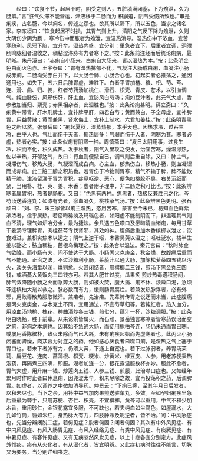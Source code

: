 <!-- { "loadSidebar": true } -->
　　经曰：“饮食不节，起居不时，阴受之则入，五脏填满闭塞，下为飧泄，久为肠癖。”言“脏气久滞不能营运，津液移于二肠而为 积崩迫，阴气受伤所致也。”审是痢疾，古名肠，今以痢名，传述之谬也。欲其所以滞下，所以五色，当求之诸名家。李东垣曰：“饮食起居不时损，其胃气则上升，清阳之气反下降为飧泄，久则太阴伤少阴为肠 ，寒冷伤中而胀者为飧泄，宜温热消导。湿热伤中下浓血，宜苦寒疏利。风邪下陷，宜升举。湿热内盛，宜分别：里急者宜下，后重者宜调，洞泄肠鸣脉细者温收之，稠粘涩滞脉有力者寒下之。”按：此条前注经而后统论痢病，最明晰。朱丹溪曰：“赤痢自小肠来，白痢自大肠来，皆以湿热为本。”按：此条明金色白而火色赤。王宇泰曰：“胃有湿热拂郁不化，气凝注大肠成白痢，血凝注小肠成赤痢，二肠均受赤白并下，以大肠合肺、小肠合心也。初起实者必推荡之，通因通用也。如失下，五六日后脾胃虚，难胜下。白者平胃加楂、槟、枳、芍、芩、连、滑、曲、归、姜，红者芍药汤加桃仁、滑石、枳壳、青皮、苍术，以引血调气。纯血脉弦，风邪伤肝，肝主血，宜防风白芍汤；痢如豆汁者，此元气大虚，香参散加当归、粟壳；赤黑相杂者，此湿胜也。”按：此条论痢甚明。薛立斋曰：“久痢黄中带青，肝木刑脾土，宜补脾平肝，四君白芍；黄而兼白，子全母虚，宜补脾胃，用益黄散；黄而兼黑，肾水侮土，宜补土制水，六君加姜桂。”按：此条明青黑色之所以然。张景岳曰：“痢起夏秋，湿蒸热郁，本乎天也。因热求冷，过吞生冷，由乎人也。气壮而伤于天者，郁热居多；气弱而伤于人者，阴寒为甚。寒者必虚，热者必实。”按：此条似痢有阴寒一种。周慎斋曰：“夏日太阴用事，过食生冷，积而不化，积久成热。发于秋者，阳气入里攻之使发，治宜苦寒，燥湿涤热，佐以辛热，开郁达气，故曰：行血则便脓自已，调气则后重自除。又曰：肺主气，凝滞伤气，移热大肠，气凝涩而成白痢。心主血，郁热伤血，移热小肠，则血凝涩而成赤痢。此二脏二腑之积热也。若胃伤于冷物则胃寒，精气不输于脾，脾不能散精干肺，津液留滞于胃为胃积。症见呕逆、恶心、便色如桃胶不臭、右关沉细而紧，当用朴、桂、萸、姜、木香；虚者附子理中，非二肠之积可比也。”按：此条辨寒者属胃积，热者是肠积。又曰：“色黑有两种。焦黑者，热极反兼胜己之化，芩芍汤送香连丸；如漆有光者，瘀血凝久，桃核承气汤。”按：此条辨黑色更明。张石顽曰：“刘、李、朱三家皆以痢主湿热，恣用苦寒，蒙害至今未已，曷知血色鲜紫浓浓者，信乎属热。若瘀晦稀淡及玛瑙色者，如阳虚不能制阴而下，非温理其气则血不清，理气如炉冶分金，最为捷法。余凡遇五色噤口及瘀晦清血诸痢，每用甘草干姜汤专理脾胃，肉桂茯苓专伐肾邪，其效如神。腹痛后重加木香槟榔以泄之；饮食艰进，兼枳实焦术以运之；阴气上逆干呕，木香吴萸以温之；呕吐涎水，橘半生姜以豁之；脓血稠粘，茜根乌梅理之。”按：此条合以温法。秦元宫曰：“秋时肺金气欲降，而小肠有火，间不使达于大肠。小肠丙火克庚金，秋金燥，故腹痛后重而气不能通。正治之法，不过沙糖利小肠，莱菔汁以通大肠，加陈松萝茶四五钱以泻火，淡关头海蜇以润，燥则愈。火甚闭结者，用槟榔二三钱，煎汤下黑金丸三四钱，或酒蒸大黄饭丸三四钱亦可。若其人肥甘过度，瓜果炙 煎炒热毒遗积肠间，肺气敛降随小肠之火而急奔大肠，则如被火焚，腹大痛、痢不休、烦躁口渴，急须芩连槟柏大剂以救之。脉必数而有力，缓则肠胃腐烂。若兼发热脉浮者，必有外邪，用败毒散热服取微汗。兼疟者，先治疟。先辈脾传胃之说迂而未当，此症腹痛是丙火克庚金，与木克土不同，宜用通法，不宜芍草归等。若纯红者，热入血分，用凉血汤地榆、槐花、神曲酒炒各三钱，煎七分，藕汁一杯，沙糖调服。”按：此条明白晓畅，胜于前辈。从来论痢皆属火，而石顽、景岳独言寒凉者皆寒药误治而变之痢，非痢之本病也。因其始不急通大肠，而徒用栀柏芩连，肠仍未通而胃已寒。或屡用香陈槟朴，致火未除而气已大耗，未有痢疾起始而先虚寒者也。此丙火小肠闭塞而肾燥，肉苁蓉为对症之的药。他如恶心厌食者曰噤口痢，是湿热之气上塞于胃口也。若未下者脉有力，仍须大黄，下通上自宽也。若下过脉弱者，养胃汤茉莉、扁豆花、连肉、菖蒲根、枳壳、粳米、炒黄米、绿豆皮、人参，用老苏梗乘热泡药，再隔煮三四沸，即服。渴者加连一分，银花露温服数杯亦妙。服此不愈者，胃气大虚，用升麻一钱、炒莲肉五钱、人参三钱、煎服，此治噤口症也。又如经年累月时作时止者曰休息痢，因兜涩太早，积未尽除之故，宜再投荡积之药，后调脾胃。如虚者，以调养之中微加消导药。仲景云：“下痢已瘥，至其年月日后发者，以积未尽也。当下之余，用补中益气加肉果煎送驻车丸，多效。至如孕妇痢疾里急后重最为棘手，只用苏梗、杏仁、枳壳，不宜槟榔，黄芩可以重用，中气不和少加木香，重用砂仁，金银花露宜多服，不可缺也，若夫纯血如尘腐色，如屋漏水，大孔如竹筒，唇如朱红，身热脉大有力，四肢肿冷及呃逆者，皆不治。”问：中风急症也，先当分辨闭脱二症，若何见症？脱者何因？闭者何因？其次有中外风见症、有中内风见症、有风入肠胃见症、有风入经络见症、有类中风见症、有痰厥见症、有中暑见症、有客忤见症、又有无病忽然风发见症，以上十症各宜分别定方。此症风外惟痰，痰有从火化者，有从湿化者，皆宜明辨。又此症初病时往往不能言，切脉又为要务，当分别详细书之。


